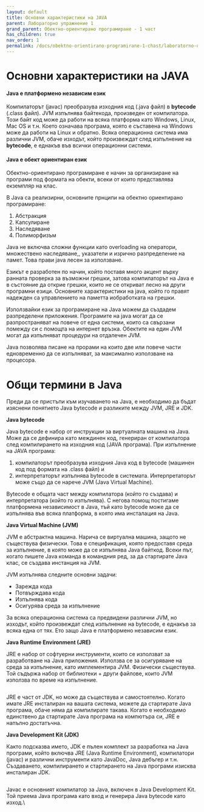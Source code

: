 ```yaml
---
layout: default
title: Основни характеристики на JAVA
parent: Лабораторно упражнение 1
grand_parent: Обектно-ориентирано програмиране - 1 част
has_children: true
nav_order: 1
permalink: /docs/obektno-orientirano-programirane-1-chast/laboratorno-uprazhnenie-1/osnovi-naprogramiraneto-s-java-za-nachinaeshi
---
```


# Основни характеристики на JAVA

#### Java е платформено независим език

Компилаторът (javac) преобразува изходния код (.java файл) в  **bytecode** (.class файл). JVM изпълнява байтекода, произведен от компилатора. Този байт код може да работи на всяка платформа като Windows, Linux, Mac OS и т.н. Което означава програма, която е съставена на Windows може да работи на Linux и обратно. Всяка операционна система има различни JVM, обаче изходът, който произвеждат след изпълнение на **bytecode**, е еднакъв във всички операционни системи.

#### Java е обект ориентиран език 

Обектно-ориентирано програмиране е начин за организиране на програми под формата на обекти, всеки от които представлява екземпляр на клас.

В Java са реализирни, основните прнципи на обектно ориентирано програмиране:

1. Абстракция
2. Капсулиране
3. Наследяване
4. Полиморфизъм

Java не включва сложни функции като overloading на оператори, множествено наследяване,, указатели и изрично разпределение на памет. Това прави java лесен за използване.

Езикът е разработен по начин, който поставя много акцент върху ранната проверка за възможни грешки, затова компилаторът на Java е в състояние да открие грешки, които не се откриват лесно на други програмни езици. Основните характеристики на java, който го правят надежден са управлението на паметта иобработката на грешки.

Използвайки език за програмиране на Java можем да създадем разпределени приложения. Програмите на java могат да се разпространяват на повече от една системи, които са свързани помежду си с помощта на интернет връзка. Обектите на един JVM могат да изпълняват процедури на отдалечен JVM.

Java позволява писане на прорами на които две или повече части едновременно да се изпълняват, за максимално използване на процесора.

# Oбщи термини в Java

Преди да се пристъпи към изучаването на Java, е необходимо да бъдат изяснени понятието Java bytecode и разликите между JVM, JRE и JDK.

**Java bytecode**

Java bytecode е набор от инструкции за виртуалната машина на Java. Може да се дефинира като междинен код, генериран от компилатора след компилирането на изходния код (JAVA програма). При изпълнение на JAVA програма:

1. компилаторът преобразува изходния Java код в bytecode (машинен код под формата на .class файл) и
2. интерпретаторът изпълнява bytecode в системата. Интерпретаторът може също да се нарече JVM (Java Virtual Machine).

Bytecode е общата част между компилатора (който го създава) и интерпретатора (който го изпълнява). С негова помощ постигаме платформена независимост в Java, тъй като bytecode може да се изпълнява във всяка платформа, в която има инсталация на Java.

**Java Virtual Machine (JVM)**

JVM е абстрактна машина. Нарича се виртуална машина, защото не съществува физически. Това е спецификация, която предоставя среда за изпълнение, в която може да се изпълнява Java байткод. Всеки път, когато пишете Java команда в командния ред, за да стартирате Java клас, се създава инстанция на JVM.

JVM изпълнява следните основни задачи:

* Зарежда кода
* Потвърждава кода
* Изпълнява кода
* Осигурява среда за изпълнение

За всяка операционна система са предвидени различни JVM, но изходът, който произвеждат след изпълнение на bytecode, е еднакъв за всяка една от тях. Ето защо Java e платформено независим език.

**Java Runtime Environment (JRE)**

JRE е набор от софтуерни инструменти, които се използват за разработване на Java приложения. Използва се за осигуряване на среда за изпълнение, като имплементира JVM. Физически съществува. Той съдържа набор от библиотеки + други файлове, които JVM използва по време на изпълнение.

<figure><img src="https://static.javatpoint.com/images/jre2.png" alt=""><figcaption></figcaption></figure>

JRE е част от JDK, но може да съществува и самостоятелно. Когато имате JRE инсталиран на вашата система, можете да стартирате Java програма, обаче няма да компилирате такава. Когато е необходимо единствено да стартирате Java програма на компютъра си, JRE е напълно достатъчна.

**Java Development Kit (JDK)**

Както подсказва името, JDK е пълен комплект за разработка на Java програми, който включва JRE (Java Runtime Environment), компилатори (javac) и различни инструменти като JavaDoc, Java дебъгер и т.н. Създаването, компилирането и стартирането на Java програми изисква инсталиран JDK.

<figure><img src="https://static.javatpoint.com/images/jdk2.png" alt=""><figcaption></figcaption></figure>

Javac е основният компилатор за Java, включен в Java Development Kit. Той приема Java програма като вход и генерира Java bytecode като изход.\
